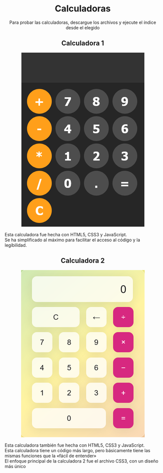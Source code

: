 <div align="center">
    <h1> Calculadoras </h1>
</div>
<p align='center'>
Para probar las calculadoras, descargue los archivos y ejecute el índice desde el elegido
</p>
<div align="center">
    <h2> Calculadora 1 </h2>
</div>
<p align="center">
  <img src="..\assets\calc1.png" alt="Calculator 1">
</p>

Esta calculadora fue hecha con HTML5, CSS3 y JavaScript. <br />
Se ha simplificado al máximo para facilitar el acceso al código y la legibilidad. <br />

<div align="center">
    <h2> Calculadora 2 </h2>
</div>
<p align="center">
  <img src="..\assets\calc2.png" alt="Calculator 1">
</p>

Esta calculadora también fue hecha con HTML5, CSS3 y JavaScript. <br />
Esta calculadora tiene un código más largo, pero básicamente tiene las mismas funciones que la «fácil de entender» <br />
El enfoque principal de la calculadora 2 fue el archivo CSS3, con un diseño más único

